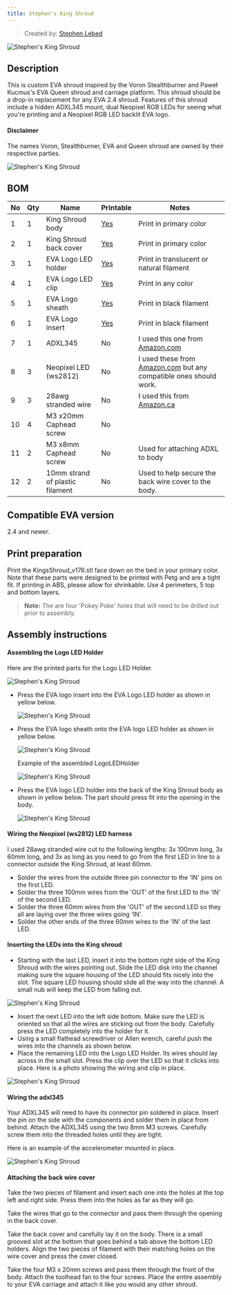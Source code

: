 ```yaml
---
title: Stephen's King Shroud
---
```


> Created by: [Stephen Lebed](https://github.com/slebed)

![Stephen's King Shroud](assets/photo_KS.jpg)

## Description
This is custom EVA shroud inspired by the Voron Stealthburner and Paweł Kucmus's EVA Queen shroud and carriage platform. This shroud should be a drop-in replacement for any EVA 2.4 shroud. Features of this shroud include a hidden ADXL345 mount, dual Neopixel RGB LEDs for seeing what you're printing and a Neopixel RGB LED backlit EVA logo.

#### Disclaimer
The names Voron, Stealthburner, EVA and Queen shroud are owned by their respective parties.

![Stephen's King Shroud](assets/kingshroud_177_cad_sm.jpg)



## BOM
| No | Qty | Name                                           | Printable | Notes|
| -- | --- | ---------------------------------------------- | --------- |----------------------|
| 1  | 1   | King Shroud body                                | [Yes](stl/KingsShroud_v176_body.stl) |Print in primary color|
| 2  | 1   | King Shroud back cover                         | [Yes](stl/KingShroud_v176_back.stl)|Print in primary color|
| 3  | 1   | EVA Logo LED holder                            |  [Yes](stl/KingsShroud_v174-LogoLEDHolderLogoLEDHolderLEDHolder.stl)|Print in translucent or natural filament
| 4  | 1   | EVA Logo LED clip                           |  [Yes](stl/KingsShroud_v174-LogoLEDHolderLogoLEDHolderLEDclip.stl)|Print in any color
| 5  | 1   | EVA Logo sheath                            |  [Yes](stl/KingsShroud_v166-LogoLEDHolderLogoLEDHolderSheath.stl)|Print in black filament
| 6  | 1   | EVA Logo insert                            |  [Yes](stl/KingsShroud_v167-LogoLEDHolderLogoLEDHolderInsert.stl)|Print in black filament
| 7  | 1   | ADXL345                                        | No        |I used this one from [Amazon.com](https://www.amazon.com/dp/B08HLP1MPY/ref=cm_sw_em_r_mt_dp_ZATE89GFDS2K0VEVVJN0?_encoding=UTF8&psc=1)
|8|3|Neopixel LED (ws2812)|No|I used these from [Amazon.com](https://www.amazon.com/dp/B00P2GQUYC/ref=cm_sw_em_r_mt_dp_PMNZGTJADRJEV3NSN1C2?_encoding=UTF8&psc=1) but any compatible ones should work.
|9|3| 28awg stranded wire                                      |No     |I used this from [Amazon.ca](https://www.amazon.ca/dp/B07THYKBBK/ref=cm_sw_em_r_mt_dp_ZGJWJ1PHSKGGRQ51FVXV?_encoding=UTF8&psc=1)  
|10  | 4   | M3 x20mm Caphead screw                    		    | No        |
| 11  | 2   | M3 x8mm Caphead screw                          	  	| No        |Used for attaching ADXL to body
|12|2|10mm strand of plastic filament| No| Used to help secure the back wire cover to the body.


## Compatible EVA version

2.4 and newer.

## Print preparation

Print the KingsShroud_v176.stl face down on the bed in your primary color.  Note that these parts were designed to be printed with Petg and are a tight fit.  If printing in ABS, please allow for shrinkable.  Use 4 perimeters, 5 top and bottom layers.

> **Note:** The are four 'Pokey Poke' holes that will need to be drilled out prior to assembly.

## Assembly instructions

#### Assembling the Logo LED Holder

Here are the printed parts for the Logo LED Holder.

![Stephen's King Shroud](assets/photo_LogoParts.jpg)

 - Press the EVA logo insert into the EVA Logo LED holder as shown in yellow below.

    ![Stephen's King Shroud](assets/InsertEVAlogo.jpg)

 - Press the EVA logo sheath onto the EVA logo LED holder as shown in yellow below.

    ![Stephen's King Shroud](assets/SheathAttached.jpg)

    Example of the assembled LogoLEDHolder

     ![Stephen's King Shroud](assets/photo_LogoHolderAssembled_sm.jpg)

 - Press the EVA logo LED holder into the back of the King Shroud body as shown in yellow below.  The part should press fit into the opening in the body.

    ![Stephen's King Shroud](assets/HolderInBody.jpg)

#### Wiring the Neopixel (ws2812) LED harness

I used 28awg stranded wire cut to the following lengths: 3x 100mm long, 3x 60mm long, and 3x as long as you need to go from the first LED in line to a connector outside the King Shroud, at least 60mm.

- Solder the wires from the outside three pin connector to the 'IN' pins on the first LED.
- Solder the three 100mm wires from the 'OUT' of the first LED to the 'IN' of the second LED.
- Solder the three 60mm wires from the 'OUT' of the second LED so they all are laying over the three wires going 'IN'.
- Solder the other ends of the three 60mm wires to the 'IN' of the last LED.  

#### Inserting the LEDs into the King shroud

 - Starting with the last LED, insert it into the bottom right side of the King Shroud with the wires pointing out.  Slide the LED disk into the channel making sure the square housing of the LED should fits nicely into the slot.  The square LED housing should slide all the way into the channel.  A small nub will keep the LED from falling out.

![Stephen's King Shroud](assets/InsertLastLED.jpg)

- Insert the next LED into the left side bottom.  Make sure the LED is oriented so that all the wires are sticking out from the body.  Carefully press the LED completely into the holder for it.
- Using a small flathead screwdriver or Allen wrench, careful push the wires into the channels as shown below.
- Place the remaining LED into the Logo LED Holder.  Its wires should lay across in the small slot.  Press the clip over the LED so that it clicks into place.  Here is a photo showing the wiring and clip in place.

 ![Stephen's King Shroud](assets/photo_wired1.jpg)

#### Wiring the adxl345

Your ADXL345 will need to have its connector pin soldered in place.  Insert the pin on the side with the components and solder them in place from behind.  Attach the ADXL345 using the two 8mm M3 screws.  Carefully screw them into the threaded holes until they are tight.

Here is an example of the accelerometer mounted in place.

 ![Stephen's King Shroud](assets/photo_wired.jpg)

#### Attaching the back wire cover

Take the two pieces of filament and insert each one into the holes at the top left and right side.  Press them into the holes as far as they will go.

Take the wires that go to the connector and pass them through the opening in the back cover.

Take the back cover and carefully lay it on the body.  There is a small grooved slot at the bottom that goes behind a tab above the bottom LED holders.  Align the two pieces of filament with their matching holes on the wire cover and press the cover closed.

Take the four M3 x 20mm screws and pass them through the front of the body.  Attach the toolhead fan to the four screws.  Place the entire assembly to your EVA carriage and attach it like you would any other shroud.
